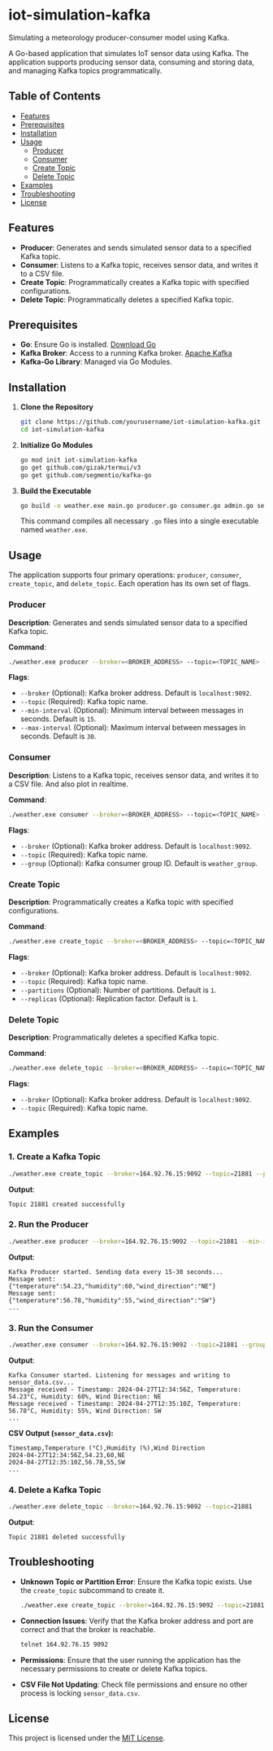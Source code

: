 # iot-simulation-kafka
Simulating a meteorology producer-consumer model using Kafka.

A Go-based application that simulates IoT sensor data using Kafka. The application supports producing sensor data, consuming and storing data, and managing Kafka topics programmatically.

## Table of Contents

- [Features](#features)
- [Prerequisites](#prerequisites)
- [Installation](#installation)
- [Usage](#usage)
  - [Producer](#producer)
  - [Consumer](#consumer)
  - [Create Topic](#create-topic)
  - [Delete Topic](#delete-topic)
- [Examples](#examples)
- [Troubleshooting](#troubleshooting)
- [License](#license)

## Features

- **Producer**: Generates and sends simulated sensor data to a specified Kafka topic.
- **Consumer**: Listens to a Kafka topic, receives sensor data, and writes it to a CSV file.
- **Create Topic**: Programmatically creates a Kafka topic with specified configurations.
- **Delete Topic**: Programmatically deletes a specified Kafka topic.

## Prerequisites

- **Go**: Ensure Go is installed. [Download Go](https://golang.org/dl/)
- **Kafka Broker**: Access to a running Kafka broker. [Apache Kafka](https://kafka.apache.org/downloads)
- **Kafka-Go Library**: Managed via Go Modules.

## Installation

1. **Clone the Repository**

   ```bash
   git clone https://github.com/yourusername/iot-simulation-kafka.git
   cd iot-simulation-kafka
   ```

2. **Initialize Go Modules**

   ```bash
   go mod init iot-simulation-kafka
   go get github.com/gizak/termui/v3
   go get github.com/segmentio/kafka-go
   ```

3. **Build the Executable**

   ```bash
   go build -o weather.exe main.go producer.go consumer.go admin.go sensor.go
   ```

   This command compiles all necessary `.go` files into a single executable named `weather.exe`.

## Usage

The application supports four primary operations: `producer`, `consumer`, `create_topic`, and `delete_topic`. Each operation has its own set of flags.

### Producer

**Description**: Generates and sends simulated sensor data to a specified Kafka topic.

**Command**:

```bash
./weather.exe producer --broker=<BROKER_ADDRESS> --topic=<TOPIC_NAME> --min-interval=<MIN_SECONDS> --max-interval=<MAX_SECONDS>
```

**Flags**:

- `--broker` (Optional): Kafka broker address. Default is `localhost:9092`.
- `--topic` (Required): Kafka topic name.
- `--min-interval` (Optional): Minimum interval between messages in seconds. Default is `15`.
- `--max-interval` (Optional): Maximum interval between messages in seconds. Default is `30`.

### Consumer

**Description**: Listens to a Kafka topic, receives sensor data, and writes it to a CSV file. And also plot in realtime.

**Command**:

```bash
./weather.exe consumer --broker=<BROKER_ADDRESS> --topic=<TOPIC_NAME> --group=<GROUP_ID>
```

**Flags**:

- `--broker` (Optional): Kafka broker address. Default is `localhost:9092`.
- `--topic` (Required): Kafka topic name.
- `--group` (Optional): Kafka consumer group ID. Default is `weather_group`.

### Create Topic

**Description**: Programmatically creates a Kafka topic with specified configurations.

**Command**:

```bash
./weather.exe create_topic --broker=<BROKER_ADDRESS> --topic=<TOPIC_NAME> --partitions=<NUM_PARTITIONS> --replicas=<REPLICATION_FACTOR>
```

**Flags**:

- `--broker` (Optional): Kafka broker address. Default is `localhost:9092`.
- `--topic` (Required): Kafka topic name.
- `--partitions` (Optional): Number of partitions. Default is `1`.
- `--replicas` (Optional): Replication factor. Default is `1`.

### Delete Topic

**Description**: Programmatically deletes a specified Kafka topic.

**Command**:

```bash
./weather.exe delete_topic --broker=<BROKER_ADDRESS> --topic=<TOPIC_NAME>
```

**Flags**:

- `--broker` (Optional): Kafka broker address. Default is `localhost:9092`.
- `--topic` (Required): Kafka topic name.

## Examples

### 1. **Create a Kafka Topic**

```bash
./weather.exe create_topic --broker=164.92.76.15:9092 --topic=21881 --partitions=3 --replicas=2
```

**Output**:

```
Topic 21881 created successfully
```

### 2. **Run the Producer**

```bash
./weather.exe producer --broker=164.92.76.15:9092 --topic=21881 --min-interval=10 --max-interval=20
```

**Output**:

```
Kafka Producer started. Sending data every 15-30 seconds...
Message sent: {"temperature":54.23,"humidity":60,"wind_direction":"NE"}
Message sent: {"temperature":56.78,"humidity":55,"wind_direction":"SW"}
...
```

### 3. **Run the Consumer**

```bash
./weather.exe consumer --broker=164.92.76.15:9092 --topic=21881 --group=weather_group
```

**Output**:

```
Kafka Consumer started. Listening for messages and writing to sensor_data.csv...
Message received - Timestamp: 2024-04-27T12:34:56Z, Temperature: 54.23°C, Humidity: 60%, Wind Direction: NE
Message received - Timestamp: 2024-04-27T12:35:10Z, Temperature: 56.78°C, Humidity: 55%, Wind Direction: SW
...
```

**CSV Output (`sensor_data.csv`):**

```csv
Timestamp,Temperature (°C),Humidity (%),Wind Direction
2024-04-27T12:34:56Z,54.23,60,NE
2024-04-27T12:35:10Z,56.78,55,SW
...
```

### 4. **Delete a Kafka Topic**

```bash
./weather.exe delete_topic --broker=164.92.76.15:9092 --topic=21881
```

**Output**:

```
Topic 21881 deleted successfully
```

## Troubleshooting

- **Unknown Topic or Partition Error**: Ensure the Kafka topic exists. Use the `create_topic` subcommand to create it.

  ```bash
  ./weather.exe create_topic --broker=164.92.76.15:9092 --topic=21881
  ```

- **Connection Issues**: Verify that the Kafka broker address and port are correct and that the broker is reachable.

  ```bash
  telnet 164.92.76.15 9092
  ```

- **Permissions**: Ensure that the user running the application has the necessary permissions to create or delete Kafka topics.

- **CSV File Not Updating**: Check file permissions and ensure no other process is locking `sensor_data.csv`.

## License

This project is licensed under the [MIT License](LICENSE).
